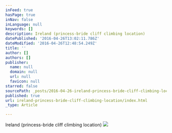 ```yaml
---
inFeed: true
hasPage: true
inNav: false
inLanguage: null
keywords: []
description: Ireland (princess-bride cliff climbing location)
datePublished: '2016-04-26T13:02:11.786Z'
dateModified: '2016-04-26T12:48:54.249Z'
title: ''
author: []
authors: []
publisher:
  name: null
  domain: null
  url: null
  favicon: null
starred: false
sourcePath: _posts/2016-04-26-ireland-princess-bride-cliff-climbing-location.md
published: true
url: ireland-princess-bride-cliff-climbing-location/index.html
_type: Article

---
```

Ireland (princess-bride cliff climbing location)
![](https://the-grid-user-content.s3-us-west-2.amazonaws.com/f23b0e6a-b7b4-4601-bc17-91557531670b.jpg)
